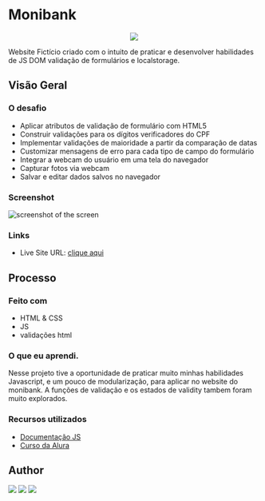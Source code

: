 # Monibank

<p align="center">
<img src="http://img.shields.io/static/v1?label=STATUS&message=FINALIZADO&color=critical&style=for-the-badge"/>
</p>

Website Fictício criado com o intuito de praticar e desenvolver habilidades de JS DOM validação de formulários e localstorage.

## Visão Geral

### O desafio

- Aplicar atributos de validação de formulário com HTML5
- Construir validações para os dígitos verificadores do CPF
- Implementar validações de maioridade a partir da comparação de datas
- Customizar mensagens de erro para cada tipo de campo do formulário
- Integrar a webcam do usuário em uma tela do navegador
- Capturar fotos via webcam
- Salvar e editar dados salvos no navegador

### Screenshot

<img src="https://i.imgur.com/cy4gWCS.png" alt=" screenshot of the screen ">

### Links

- Live Site URL: [clique aqui](https://mvergara94.github.io/monibank/)

## Processo

### Feito com

- HTML & CSS
- JS
- validações html

### O que eu aprendi.

Nesse projeto tive a oportunidade de praticar muito minhas habilidades Javascript, e um pouco de modularização, para aplicar no website do monibank. A funções de validação e os estados de validity tambem foram muito explorados.

### Recursos utilizados

- [Documentação JS](https://developer.mozilla.org/pt-BR/docs/Web/JavaScript/Reference/Global_Objects/Array)
- [Curso da Alura](https://cursos.alura.com.br/course/javascript-validando-formularios)

## Author

<div> 
 <a href="https://www.linkedin.com/in/mario-henrique-cardoso-vergara-669a43210" target="_blank"> 
 <img src="https://img.shields.io/badge/-LinkedIn-%230077B5?style=for-the-badge&logo=linkedin&logoColor=white" target="_blank"></a>
  <a href = "mailto:mariovergaralorena@gmail.com"><img src="https://img.shields.io/badge/-Gmail-%23333?style=for-the-badge&logo=gmail&logoColor=white" target="_blank"></a>
  <a href="https://instagram.com/vergara.m94" target="_blank"><img src="https://img.shields.io/badge/-Instagram-%23E4405F?style=for-the-badge&logo=instagram&logoColor=white" target="_blank"></a>

</div>
